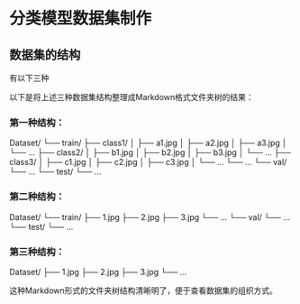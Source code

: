 # 分类模型数据集制作

## 数据集的结构
有以下三种

以下是将上述三种数据集结构整理成Markdown格式文件夹树的结果：

### 第一种结构：


Dataset/
└── train/
    ├── class1/
    │   ├── a1.jpg
    │   ├── a2.jpg
    │   ├── a3.jpg
    │   └── ...
    ├── class2/
    │   ├── b1.jpg
    │   ├── b2.jpg
    │   ├── b3.jpg
    │   └── ...
    ├── class3/
    │   ├── c1.jpg
    │   ├── c2.jpg
    │   ├── c3.jpg
    │   └── ...
    └── ...
└── val/
    └── ...
└── test/
    └── ...


### 第二种结构：


Dataset/
└── train/
    ├── 1.jpg
    ├── 2.jpg
    ├── 3.jpg
    └── ...
└── val/
    └── ...
└── test/
    └── ...


### 第三种结构：


Dataset/
├── 1.jpg
├── 2.jpg
├── 3.jpg
└── ...


这种Markdown形式的文件夹树结构清晰明了，便于查看数据集的组织方式。